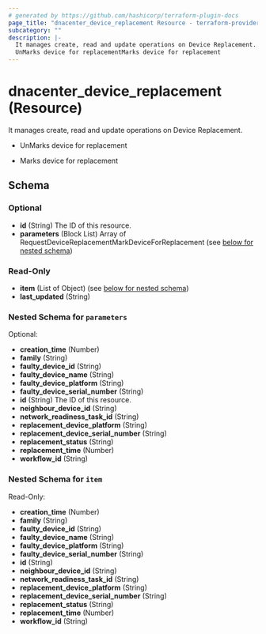 ```yaml
---
# generated by https://github.com/hashicorp/terraform-plugin-docs
page_title: "dnacenter_device_replacement Resource - terraform-provider-dnacenter"
subcategory: ""
description: |-
  It manages create, read and update operations on Device Replacement.
  UnMarks device for replacementMarks device for replacement
---
```


# dnacenter_device_replacement (Resource)

It manages create, read and update operations on Device Replacement.

- UnMarks device for replacement

- Marks device for replacement



<!-- schema generated by tfplugindocs -->
## Schema

### Optional

- **id** (String) The ID of this resource.
- **parameters** (Block List) Array of RequestDeviceReplacementMarkDeviceForReplacement (see [below for nested schema](#nestedblock--parameters))

### Read-Only

- **item** (List of Object) (see [below for nested schema](#nestedatt--item))
- **last_updated** (String)

<a id="nestedblock--parameters"></a>
### Nested Schema for `parameters`

Optional:

- **creation_time** (Number)
- **family** (String)
- **faulty_device_id** (String)
- **faulty_device_name** (String)
- **faulty_device_platform** (String)
- **faulty_device_serial_number** (String)
- **id** (String) The ID of this resource.
- **neighbour_device_id** (String)
- **network_readiness_task_id** (String)
- **replacement_device_platform** (String)
- **replacement_device_serial_number** (String)
- **replacement_status** (String)
- **replacement_time** (Number)
- **workflow_id** (String)


<a id="nestedatt--item"></a>
### Nested Schema for `item`

Read-Only:

- **creation_time** (Number)
- **family** (String)
- **faulty_device_id** (String)
- **faulty_device_name** (String)
- **faulty_device_platform** (String)
- **faulty_device_serial_number** (String)
- **id** (String)
- **neighbour_device_id** (String)
- **network_readiness_task_id** (String)
- **replacement_device_platform** (String)
- **replacement_device_serial_number** (String)
- **replacement_status** (String)
- **replacement_time** (Number)
- **workflow_id** (String)


